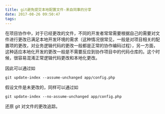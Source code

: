 ```yaml
---
title: git避免提交本地配置文件-来自同事的分享
date: 2017-08-26 09:50:47
tags:
---
```


在项目协作中，对于已经更改的文件，不同的开发者常常需要根据自己的需要对文件进行更改已满足本地开发环境的需求（这种情况很常见，一般是对项目相关的配置项的更改，对业务逻辑代码的更改一般都是正常的协作编码过程），另一方面，这种适应本地化开发的更改一般是不需要反应到协作项目中的代码仓库的。这个时候，很容易混淆正常逻辑代码更改和本地化更改。
<!-- more -->

因此可以通过如

```
git update-index --assume-unchanged app/config.php
```
假设文件是未更改的，同样可以通过如

```
git update-index --no-assume-unchanged app/config.php
```
还原 git 对文件的更改追踪。